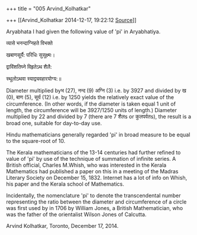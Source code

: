 +++
title = "005 Arvind_Kolhatkar"

+++
[[Arvind_Kolhatkar	2014-12-17, 19:22:12 [Source](https://groups.google.com/g/samskrita/c/n3ACB9Zr6iA)]]



Aryabhata I had given the following value of 'pi' in Aryabhatiya.

  

व्यासे भनन्दाग्निहते विभक्ते

खबाणसूर्यै: परिधिः सुसूक्ष्मः।

द्वाविंशतिघ्ने विहृतेऽथ शैलै:

स्थूलोऽथवा स्याद्व्यवहारयोग्य:॥

  

Diameter multiplied byभ (27), नन्द (9) अग्नि (3) i.e. by 3927 and divided by ख (0), बाण (5), सूर्य (12) i.e. by 1250 yields the relatively exact value of the circumference. (In other words, if the diameter is taken equal 1 unit of length, the circumference will be 3927/1250 units of length.) Diameter multiplied by 22 and divided by 7 (there are 7 शैलs or कुलपर्वतs), the result is a broad one, suitable for day-to-day use.

  

Hindu mathematicians generally regarded 'pi' in broad measure to be equal to the square-root of 10.

  

The Kerala mathematicians of the 13-14 centuries had further refined to value of 'pi' by use of the technique of summation of infinite series.
A British official, Charles M.Whish, who was interested in the Kerala Mathematics had published a paper on this in a meeting of the Madras Literary Society on December 15, 1832. Internet has a lot of info on Whish, his paper and the Kerala school of Mathematics.

  

Incidentally, the nomenclature 'pi' to denote the transcendental number representing the ratio between the diameter and circumference of a circle was first used by in 1706 by William Jones, a British Mathematician, who was the father of the orientalist Wilson Jones of Calcutta.

  

Arvind Kolhatkar, Toronto, December 17, 2014.

